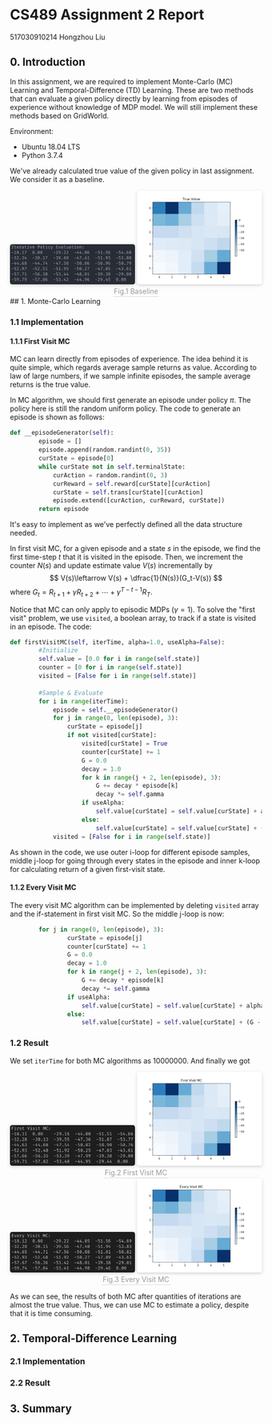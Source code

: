 # CS489 Assignment 2 Report

517030910214 Hongzhou Liu

## 0. Introduction

In this assignment, we are required to implement Monte-Carlo (MC) Learning and Temporal-Difference (TD) Learning. These are two methods that can evaluate a given policy directly by learning from episodes of experience without knowledge of MDP model. We will still implement these methods based on GridWorld.

Environment:

- Ubuntu 18.04 LTS
- Python 3.7.4

We've already calculated true value of the given policy in last assignment. We consider it as a baseline.

<center>
    <img style="border-radius: 0.3125em;
    box-shadow: 0 2px 4px 0 rgba(34,36,38,.12),0 2px 10px 0 rgba(34,36,38,.08);" 
    src="pic/1.png"
    width=250>
    <img style="border-radius: 0.3125em;
    box-shadow: 0 2px 4px 0 rgba(34,36,38,.12),0 2px 10px 0 rgba(34,36,38,.08);" 
    src="../Plot/True Value.jpg"
    width=250>
    <br>
    <div style="color:orange; border-bottom: 1px solid #d9d9d9;
    display: inline-block;
    color: #999;
    padding: 2px;">Fig.1 Baseline</div>
</center>
## 1. Monte-Carlo Learning

### 1.1 Implementation

#### 1.1.1 First  Visit MC

MC can learn directly from episodes of experience. The idea behind it is quite simple, which regards average sample returns as value. According to law of large numbers, if we sample infinite episodes, the sample average returns is the true value.

In MC algorithm, we should first generate an episode under policy $\pi$. The policy here is still the random uniform policy. The code to generate an episode is shown as follows:

```python
def __episodeGenerator(self):
        episode = []
        episode.append(random.randint(0, 35))
        curState = episode[0]
        while curState not in self.terminalState:
            curAction = random.randint(0, 3)
            curReward = self.reward[curState][curAction]
            curState = self.trans[curState][curAction]
            episode.extend([curAction, curReward, curState])
        return episode
```

It's easy to implement as we've perfectly defined all the data structure needed.

In first visit MC, for a given episode and a state $s$ in the episode, we find the first time-step $t$ that it is visited in the episode. Then, we increment the counter $N(s)$ and update estimate value $V(s)$ incrementally by 
$$
V(s)\leftarrow V(s) + \dfrac{1}{N(s)}(G_t-V(s))
$$
where $G_t=R_{t+1}+\gamma R_{t+2} + \cdots + \gamma^{T-t-1}R_T$.

Notice that MC can only apply to episodic MDPs ($\gamma=1$). To solve the "first visit" problem, we use `visited`, a boolean array, to track if a state is visited in an episode. The code:

```python
def firstVisitMC(self, iterTime, alpha=1.0, useAlpha=False):
        #Initialize
        self.value = [0.0 for i in range(self.state)]
        counter = [0 for i in range(self.state)]
        visited = [False for i in range(self.state)]

        #Sample & Evaluate
        for i in range(iterTime):
            episode = self.__episodeGenerator()
            for j in range(0, len(episode), 3):
                curState = episode[j]
                if not visited[curState]:
                    visited[curState] = True
                    counter[curState] += 1
                    G = 0.0
                    decay = 1.0
                    for k in range(j + 2, len(episode), 3):
                        G += decay * episode[k]
                        decay *= self.gamma
                    if useAlpha:
                        self.value[curState] = self.value[curState] + alpha * (G - self.value[curState])
                    else:
                        self.value[curState] = self.value[curState] + (G - self.value[curState]) / counter[curState]
            visited = [False for i in range(self.state)]
```

As shown in the code, we use outer i-loop for different episode samples, middle j-loop for going through every states in the episode and inner k-loop for calculating return of a given first-visit state.

#### 1.1.2 Every Visit MC

The every visit MC algorithm can be implemented by deleting `visited` array and the if-statement in first visit MC. So the middle j-loop is now:

```python
        for j in range(0, len(episode), 3):
                curState = episode[j]
                counter[curState] += 1
                G = 0.0
                decay = 1.0
                for k in range(j + 2, len(episode), 3):
                    G += decay * episode[k]
                    decay *= self.gamma
                if useAlpha:
                    self.value[curState] = self.value[curState] + alpha * (G - self.value[curState])
                else:
                    self.value[curState] = self.value[curState] + (G - self.value[curState]) / counter[curState]
```

### 1.2 Result

We set `iterTime` for both MC algorithms as 10000000. And finally we got

<center>
    <img style="border-radius: 0.3125em;
    box-shadow: 0 2px 4px 0 rgba(34,36,38,.12),0 2px 10px 0 rgba(34,36,38,.08);" 
    src="pic/2.png"
    width=250>
    <img style="border-radius: 0.3125em;
    box-shadow: 0 2px 4px 0 rgba(34,36,38,.12),0 2px 10px 0 rgba(34,36,38,.08);" 
    src="../Plot/First Visit MC.jpg"
    width=250>
    <br>
    <div style="color:orange; border-bottom: 1px solid #d9d9d9;
    display: inline-block;
    color: #999;
    padding: 2px;">Fig.2 First Visit MC</div>
</center>

<center>
    <img style="border-radius: 0.3125em;
    box-shadow: 0 2px 4px 0 rgba(34,36,38,.12),0 2px 10px 0 rgba(34,36,38,.08);" 
    src="pic/3.png"
    width=250>
    <img style="border-radius: 0.3125em;
    box-shadow: 0 2px 4px 0 rgba(34,36,38,.12),0 2px 10px 0 rgba(34,36,38,.08);" 
    src="../Plot/Every Visit MC.jpg"
    width=250>
    <br>
    <div style="color:orange; border-bottom: 1px solid #d9d9d9;
    display: inline-block;
    color: #999;
    padding: 2px;">Fig.3 Every Visit MC</div>
</center>

As we can see, the results of both MC after quantities of iterations are almost the true value. Thus, we can use MC to estimate a policy, despite that it is time consuming.

## 2. Temporal-Difference Learning

### 2.1 Implementation

### 2.2 Result

## 3. Summary